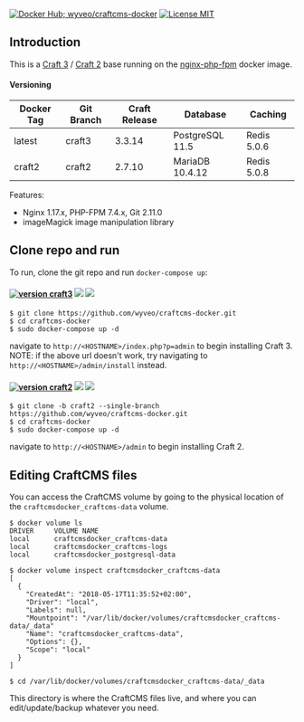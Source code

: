 [![Docker Hub; wyveo/craftcms-docker](https://img.shields.io/badge/docker%20hub-wyveo%2Fcraftcms--docker-blue.svg?&logo=docker&style=for-the-badge)](https://hub.docker.com/r/wyveo/craftcms-docker/) [![License MIT](https://img.shields.io/badge/license-MIT-blue.svg?&style=for-the-badge)](https://github.com/wyveo/nginx-php-fpm/blob/master/LICENSE)
## Introduction
This is a  [Craft 3](https://craftcms.com/3) / [Craft 2](https://craftcms.com/) base running on the [nginx-php-fpm](https://hub.docker.com/r/wyveo/nginx-php-fpm/) docker image.
#### Versioning
| Docker Tag | Git Branch | Craft Release | Database | Caching |
|-----|-------|-----|--------|--------|
| latest | craft3 | 3.3.14 | PostgreSQL 11.5 | Redis 5.0.6 |
| craft2 | craft2 | 2.7.10 | MariaDB 10.4.12 | Redis 5.0.8 |

Features:

 - Nginx 1.17.x, PHP-FPM 7.4.x, Git 2.11.0
 - imageMagick image manipulation library

## Clone repo and run
To run, clone the git repo and run `docker-compose up`:
#### [![version craft3](https://img.shields.io/badge/version-Craft%203-red.svg?&style=for-the-badge)](https://craftcms.com/3) [![](https://img.shields.io/microbadger/image-size/wyveo/craftcms-docker/craft3.svg?&style=for-the-badge)](https://microbadger.com/images/wyveo/craftcms-docker) [![](https://img.shields.io/microbadger/layers/wyveo/craftcms-docker/craft3.svg?&style=for-the-badge)](https://microbadger.com/images/wyveo/craftcms-docker)
```
$ git clone https://github.com/wyveo/craftcms-docker.git
$ cd craftcms-docker
$ sudo docker-compose up -d
```
navigate to `http://<HOSTNAME>/index.php?p=admin` to begin installing Craft 3.
NOTE: if the above url doesn't work, try navigating to `http://<HOSTNAME>/admin/install` instead.

#### [![version craft2](https://img.shields.io/badge/version-Craft%202-red.svg?&style=for-the-badge)](https://craftcms.com/2) [![](https://img.shields.io/microbadger/image-size/wyveo/craftcms-docker/craft2.svg?&style=for-the-badge)](https://microbadger.com/images/wyveo/craftcms-docker) [![](https://img.shields.io/microbadger/layers/wyveo/craftcms-docker/craft2.svg?&style=for-the-badge)](https://microbadger.com/images/wyveo/craftcms-docker)
```
$ git clone -b craft2 --single-branch https://github.com/wyveo/craftcms-docker.git
$ cd craftcms-docker
$ sudo docker-compose up -d
```
navigate to `http://<HOSTNAME>/admin` to begin installing Craft 2.


## Editing CraftCMS files
You can access the CraftCMS volume by going to the physical location of the `craftcmsdocker_craftcms-data` volume.

```shell
$ docker volume ls
DRIVER     VOLUME NAME
local      craftcmsdocker_craftcms-data
local      craftcmsdocker_craftcms-logs
local      craftcmsdocker_postgresql-data

$ docker volume inspect craftcmsdocker_craftcms-data
[
  {
    "CreatedAt": "2018-05-17T11:35:52+02:00",
    "Driver": "local",
    "Labels": null,
    "Mountpoint": "/var/lib/docker/volumes/craftcmsdocker_craftcms-data/_data"
    "Name": "craftcmsdocker_craftcms-data",
    "Options": {},
    "Scope": "local"
  }
]

$ cd /var/lib/docker/volumes/craftcmsdocker_craftcms-data/_data
```

This directory is where the CraftCMS files live, and where you can edit/update/backup whatever you need.
